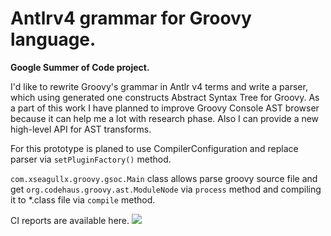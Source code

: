 # Antlrv4 grammar for Groovy language.

__Google Summer of Code project.__

I'd like to rewrite Groovy's grammar in Antlr v4 terms and write a parser, which using generated one constructs Abstract Syntax Tree for Groovy.
As a part of this work I have planned to improve Groovy Console AST browser because it can help me a lot with research phase.
Also I can provide a new high-level API for AST transforms.

For this prototype is planed to use CompilerConfiguration and replace parser via `setPluginFactory()` method.

`com.xseagullx.groovy.gsoc.Main` class allows parse groovy source file and get `org.codehaus.groovy.ast.ModuleNode` via `process` method and compiling it to *.class file via `compile` method. 

CI reports are available here. <a href="http://xseagullx.com:8080/TeamCity-8.1.1/viewType.html?buildTypeId=Antlrv4GroovyGrammar_Build&guest=1">
<img src="http://xseagullx.com:8080/TeamCity-8.1.1/app/rest/builds/buildType:(id:Antlrv4GroovyGrammar_Build)/statusIcon"/></a>
